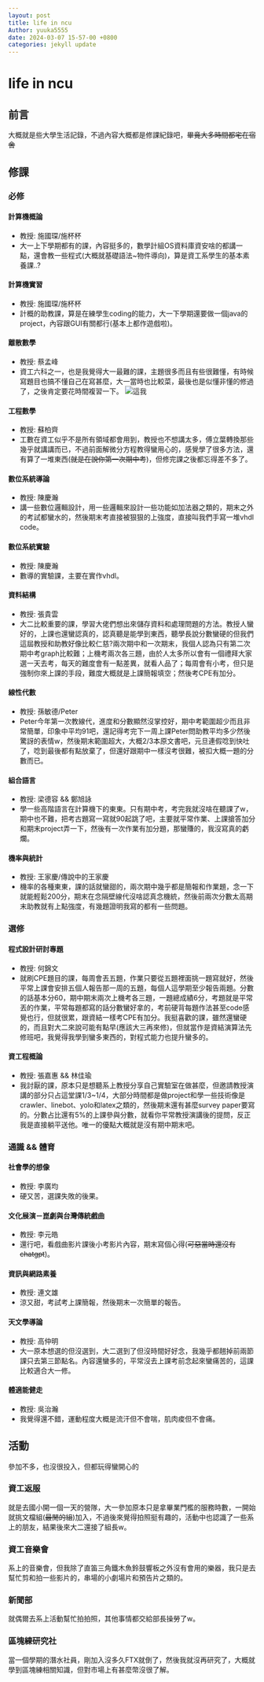 ```yaml
---
layout: post
title: life in ncu
Author: yuuka5555
date: 2024-03-07 15-57-00 +0800
categories: jekyll update
---
```


# life in ncu
## 前言
大概就是些大學生活記錄，不過內容大概都是修課紀錄吧，~~畢竟大多時間都宅在宿舍~~
## 修課
### 必修
#### 計算機概論
- 教授: 施國琛/施杯杯
- 大一上下學期都有的課，內容挺多的，數學計組OS資料庫資安啥的都講一點，還會教一些程式(大概就基礎語法~物件導向)，算是資工系學生的基本素養課..?

#### 計算機實習
- 教授: 施國琛/施杯杯
- 計概的助教課，算是在練學生coding的能力，大一下學期還要做一個java的project，內容跟GUI有關都行(基本上都作遊戲啦)。

#### 離散數學
- 教授: 蔡孟峰
- 資工六科之一，也是我覺得大一最難的課，主題很多而且有些很難懂，有時候寫題目也搞不懂自己在寫甚麼，大一當時也比較菜，最後也是似懂非懂的修過了，之後肯定要花時間複習一下。
![這我](../assets/images/parc.png)

#### 工程數學
- 教授: 蘇柏齊
- 工數在資工似乎不是所有領域都會用到，教授也不想講太多，傅立葉轉換那些幾乎就講講而已，不過前面解微分方程教得蠻用心的，感覺學了很多方法，還有算了一堆東西(~~就是在說你第一次期中考~~)，但修完課之後都忘得差不多了。

#### 數位系統導論
- 教授: 陳慶瀚
- 講一些數位邏輯設計，用一些邏輯來設計一些功能如加法器之類的，期末之外的考試都蠻水的，然後期末考直接被狠狠的上強度，直接叫我們手寫一堆vhdl code。

#### 數位系統實驗
- 教授: 陳慶瀚
- 數導的實驗課，主要在實作vhdl。

#### 資料結構
- 教授: 張貴雲
- 大二比較重要的課，學習大佬們想出來儲存資料和處理問題的方法。教授人蠻好的，上課也還蠻認真的，認真聽是能學到東西，聽學長說分數蠻硬的但我們這屆教授和助教好像比較仁慈?兩次期中和一次期末，我個人認為只有第二次期中考graph比較難；上機考兩次各三題，由於人太多所以會有一個禮拜大家選一天去考，每天的難度會有一點差異，就看人品了；每周會有小考，但只是強制你來上課的手段，難度大概就是上課簡報填空；然後考CPE有加分。

#### 線性代數
- 教授: 孫敏德/Peter
- Peter今年第一次教線代，進度和分數顯然沒掌控好，期中考範圍超少而且非常簡單，印象中平均91吧，還記得考完下一周上課Peter問助教平均多少然後驚訝的表情w，然後期末範圍超大，大概2/3本原文書吧，元旦連假唸到快吐了，唸到最後都有點放棄了，但還好跟期中一樣沒考很難，被扣大概一題的分數而已。

#### 組合語言
- 教授: 梁德容 && 鄭旭詠
- 學一些高階語言在計算機下的東東。只有期中考，考完我就沒啥在聽課了w，期中也不難，把考古題寫一寫就90起跳了吧，主要就平常作業、上課搶答加分和期末project弄一下，然後有一次作業有加分題，那蠻賺的，我沒寫真的虧爛。

#### 機率與統計
- 教授: 王家慶/傳說中的王家慶
- 機率的各種東東，課的話就蠻甜的，兩次期中幾乎都是簡報和作業題，念一下就能輕鬆200分，期末在念隔壁線代沒啥認真念機統，然後前兩次分數太高期末助教就有上點強度，有幾題證明我寫的都有一些問題。

### 選修
#### 程式設計研討專題
- 教授: 何錦文
- 就刷CPE題目的課，每周會丟五題，作業只要從五題裡面挑一題寫就好，然後平常上課會安排五個人報告那一周的五題，每個人這學期至少報告兩題。分數的話基本分60，期中期末兩次上機考各三題，一題總成績6分，考題就是平常丟的作業，平常每題都寫的話分數蠻好拿的，考前硬背每題作法甚至code感覺也行，但就很累，跟資結一樣考CPE有加分。我挺喜歡的課，雖然還蠻硬的，而且對大二來說可能有點早(應該大三再來修)，但就當作是資結演算法先修班吧，我覺得我學到蠻多東西的，對程式能力也提升蠻多的。

#### 資工程概論
- 教授: 張嘉惠 && 林佳瑜
- 我討厭的課，原本只是想聽系上教授分享自己實驗室在做甚麼，但邀請教授演講的部分只占這堂課1/3~1/4，大部分時間都是做project和學一些技術像是crawler、linebot、yolo和latex之類的，然後期末還有甚麼survey paper要寫的。分數占比還有5%的上課參與分數，就看你平常教授演講後的提問，反正我是直接躺平送他。唯一的優點大概就是沒有期中期末吧。

### 通識 && 體育
#### 社會學的想像
- 教授: 李廣均
- 硬又苦，選課失敗的後果。

#### 文化展演－崑劇與台灣傳統戲曲
- 教授: 李元皓
- 還行吧，看戲曲影片課後小考影片內容，期末寫個心得(~~可惡當時還沒有chatgpt~~)。

#### 資訊與網路素養
- 教授: 連文雄
- 涼又甜，考試考上課簡報，然後期末一次簡單的報告。

#### 天文學導論
- 教授: 高仲明
- 大一原本想選的但沒選到，大二選到了但沒時間好好念，我幾乎都翹掉前兩節課只去第三節點名。內容還蠻多的，平常沒去上課考前念起來蠻痛苦的，這課比較適合大一修。

#### 體適能健走
- 教授: 吳治瀚
- 我覺得還不錯，運動程度大概是流汗但不會喘，肌肉痠但不會痛。

## 活動
參加不多，也沒很投入，但都玩得蠻開心的
### 資工返服
就是去國小開一個一天的營隊，大一參加原本只是拿畢業門檻的服務時數，一開始就挑文檔組(~~最閒的組~~)加入，不過後來覺得拍照挺有趣的，活動中也認識了一些系上的朋友，結果後來大二還接了組長w。
### 資工音樂會
系上的音樂會，但我除了直笛三角鐵木魚鈴鼓響板之外沒有會用的樂器，我只是去幫忙剪和拍一些影片的，串場的小劇場片和預告片之類的。
### 新聞部
就偶爾去系上活動幫忙拍拍照，其他事情都交給部長操勞了w。
### 區塊練研究社
當一個學期的潛水社員，剛加入沒多久FTX就倒了，然後我就沒再研究了，大概就學到區塊練相關知識，但對市場上有甚麼幣沒很了解。